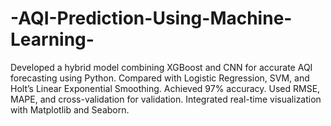 # -AQI-Prediction-Using-Machine-Learning-
Developed a hybrid model combining XGBoost and CNN for accurate AQI forecasting using Python. Compared with Logistic Regression, SVM, and Holt’s Linear Exponential Smoothing. Achieved 97% accuracy. Used RMSE, MAPE, and cross-validation for validation. Integrated real-time visualization with Matplotlib and Seaborn.
